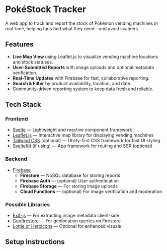# PokéStock Tracker

A web app to track and report the stock of Pokémon vending machines in real-time, helping fans find what they need—and avoid scalpers.

## Features

-  **Live Map View** using Leaflet.js to visualize vending machine locations and stock statuses.
-  **User-Submitted Reports** with image uploads and optional metadata verification.
-  **Real-Time Updates** with Firebase for fast, collaborative reporting.
- **Search & Filter** by product availability, location, and date.
-  Community-driven reporting system to keep data fresh and reliable.

## Tech Stack

### Frontend
- [Svelte](https://svelte.dev/) — Lightweight and reactive component framework
- [Leaflet.js](https://leafletjs.com/) — Interactive map library for displaying vending machines
- [Tailwind CSS](https://tailwindcss.com/) (optional) — Utility-first CSS framework for fast UI styling
- [SvelteKit](https://kit.svelte.dev/) (if using) — App framework for routing and SSR (optional)

### Backend
- [Firebase](https://firebase.google.com/)
  - **Firestore** — NoSQL database for storing reports
  - **Firebase Auth** — (optional) User authentication
  - **Firebase Storage** — For storing image uploads
  - **Cloud Functions** — (optional) For image verification and moderation

### Possible Libraries
- [Exif-js](https://github.com/exif-js/exif-js) — For extracting image metadata client-side
- [Geofirestore](https://github.com/geofirestore/geofirestore) — For geolocation queries on Firestore
- [Lottie or Heroicons](https://heroicons.com/) — Optional for enhanced visuals

##  Setup Instructions
